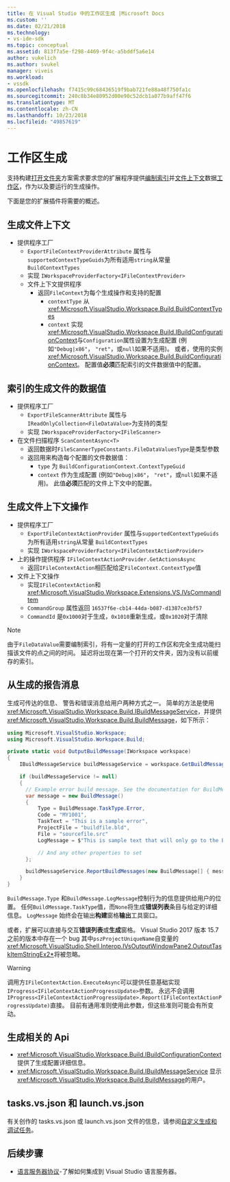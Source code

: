```yaml
---
title: 在 Visual Studio 中的工作区生成 |Microsoft Docs
ms.custom: ''
ms.date: 02/21/2018
ms.technology:
- vs-ide-sdk
ms.topic: conceptual
ms.assetid: 813f7a5e-f298-4469-9f4c-a5bddf5a6e14
author: vukelich
ms.author: svukel
manager: viveis
ms.workload:
- vssdk
ms.openlocfilehash: f7415c99c68436519f9bab721fe88a48f750fa1c
ms.sourcegitcommit: 240c8b34e80952d00e90c52dcb1a077b9aff47f6
ms.translationtype: MT
ms.contentlocale: zh-CN
ms.lasthandoff: 10/23/2018
ms.locfileid: "49857619"
---
```

# <a name="workspace-build"></a>工作区生成

支持构建[打开文件夹](../ide/develop-code-in-visual-studio-without-projects-or-solutions.md)方案需求要求您的扩展程序提供[编制索引](workspace-indexing.md)并[文件上下文](workspace-file-contexts.md)数据[工作区](workspaces.md)，作为以及要运行的生成操作。

下面是您的扩展插件将需要的概述。

## <a name="build-file-context"></a>生成文件上下文

- 提供程序工厂
  - `ExportFileContextProviderAttribute` 属性与`supportedContextTypeGuids`为所有适用`string`从常量 `BuildContextTypes`
  - 实现 `IWorkspaceProviderFactory<IFileContextProvider>`
  - 文件上下文提供程序
    - 返回`FileContext`为每个生成操作和支持的配置
      - `contextType` 从 <xref:Microsoft.VisualStudio.Workspace.Build.BuildContextTypes>
      - `context` 实现<xref:Microsoft.VisualStudio.Workspace.Build.IBuildConfigurationContext>与`Configuration`属性设置为生成配置 (例如`"Debug|x86"`， `"ret"`，或`null`如果不适用)。 或者，使用的实例<xref:Microsoft.VisualStudio.Workspace.Build.BuildConfigurationContext>。 配置值**必须**匹配索引的文件数据值中的配置。

## <a name="indexed-build-file-data-value"></a>索引的生成文件的数据值

- 提供程序工厂
  - `ExportFileScannerAttribute` 属性与`IReadOnlyCollection<FileDataValue>`为支持的类型
  - 实现 `IWorkspaceProviderFactory<IFileScanner>`
- 在文件扫描程序 `ScanContentAsync<T>`
  - 返回数据时`FileScannerTypeConstants.FileDataValuesType`是类型参数
  - 返回用来构造每个配置的文件数据值：
    - `type` 为 `BuildConfigurationContext.ContextTypeGuid`
    - `context` 作为生成配置 (例如`"Debug|x86"`， `"ret"`，或`null`如果不适用)。 此值**必须**匹配的文件上下文中的配置。

## <a name="build-file-context-action"></a>生成文件上下文操作

- 提供程序工厂
  - `ExportFileContextActionProvider` 属性与`supportedContextTypeGuids`为所有适用`string`从常量 `BuildContextTypes`
  - 实现 `IWorkspaceProviderFactory<IFileContextActionProvider>`
- 上的操作提供程序 `IFileContextActionProvider.GetActionsAsync`
  - 返回`IFileContextAction`相匹配给定`FileContext.ContextType`值
- 文件上下文操作
  - 实现`IFileContextAction`和 <xref:Microsoft.VisualStudio.Workspace.Extensions.VS.IVsCommandItem>
  - `CommandGroup` 属性返回 `16537f6e-cb14-44da-b087-d1387ce3bf57`
  - `CommandId` 是`0x1000`对于生成，`0x1010`重新生成，或`0x1020`对于清除

>[!NOTE]
>由于`FileDataValue`需要编制索引，将有一定量的打开的工作区和完全生成功能扫描该文件的点之间的时间。 延迟将出现在第一个打开的文件夹，因为没有以前缓存的索引。

## <a name="reporting-messages-from-a-build"></a>从生成的报告消息

生成可传达的信息、 警告和错误消息给用户两种方式之一。 简单的方法是使用<xref:Microsoft.VisualStudio.Workspace.Build.IBuildMessageService>，并提供<xref:Microsoft.VisualStudio.Workspace.Build.BuildMessage>，如下所示：

```csharp
using Microsoft.VisualStudio.Workspace;
using Microsoft.VisualStudio.Workspace.Build;

private static void OutputBuildMessage(IWorkspace workspace)
{
    IBuildMessageService buildMessageService = workspace.GetBuildMessageService();

    if (buildMessageService != null)
    {
      // Example error build message. See the documentation for BuildMessage for more information.
      var message = new BuildMessage()
      {
          Type = BuildMessage.TaskType.Error,
          Code = "MY1001",
          TaskText = "This is a sample error",
          ProjectFile = "buildfile.bld",
          File = "sourcefile.src"
          LogMessage = $"This is sample text that will only go to the Build output window pane.\n"

          // And any other properties to set
      };

      buildMessageService.ReportBuildMessages(new BuildMessage[] { message });
    }
}
```

`BuildMessage.Type` 和`BuildMessage.LogMessage`控制行为的信息提供给用户的位置。 任何`BuildMessage.TaskType`值，而`None`将生成**错误列表**条目与给定的详细信息。 `LogMessage` 始终会在输出**构建**窗格**输出**工具窗口。

或者，扩展可以直接与交互**错误列表**或**生成**窗格。 Visual Studio 2017 版本 15.7 之前的版本中存在一个 bug 其中`pszProjectUniqueName`自变量的<xref:Microsoft.VisualStudio.Shell.Interop.IVsOutputWindowPane2.OutputTaskItemStringEx2*>将被忽略。

>[!WARNING]
>调用方`IFileContextAction.ExecuteAsync`可以提供任意基础实现`IProgress<IFileContextActionProgressUpdate>`参数。 永远不会调用`IProgress<IFileContextActionProgressUpdate>.Report(IFileContextActionProgressUpdate)`直接。 目前有通用准则使用此参数，但这些准则可能会有所变动。

## <a name="build-related-apis"></a>生成相关的 Api

- <xref:Microsoft.VisualStudio.Workspace.Build.IBuildConfigurationContext> 提供了生成配置详细信息。
- <xref:Microsoft.VisualStudio.Workspace.Build.IBuildMessageService> 显示<xref:Microsoft.VisualStudio.Workspace.Build.BuildMessage>的用户。

## <a name="tasksvsjson-and-launchvsjson"></a>tasks.vs.json 和 launch.vs.json

有关创作的 tasks.vs.json 或 launch.vs.json 文件的信息，请参阅[自定义生成和调试任务](../ide/customize-build-and-debug-tasks-in-visual-studio.md)。

## <a name="next-steps"></a>后续步骤

* [语言服务器协议](language-server-protocol.md)-了解如何集成到 Visual Studio 语言服务器。